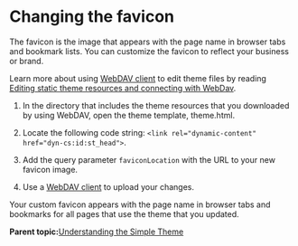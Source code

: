 # Changing the favicon

The favicon is the image that appears with the page name in browser tabs and bookmark lists. You can customize the favicon to reflect your business or brand.

Learn more about using [WebDAV client](../admin-system/webdav.md) to edit theme files by reading [Editing static theme resources and connecting with WebDav](themeopt_themedev_editing_static_resources.md#).

1.  In the directory that includes the theme resources that you downloaded by using WebDAV, open the theme template, theme.html.

2.  Locate the following code string: `<link rel="dynamic-content" href="dyn-cs:id:st_head">`.

3.  Add the query parameter `faviconLocation` with the URL to your new favicon image.

4.  Use a [WebDAV client](../admin-system/webdav.md) to upload your changes.


Your custom favicon appears with the page name in browser tabs and bookmarks for all pages that use the theme that you updated.

**Parent topic:**[Understanding the Simple Theme](../dev-theme/themeopt_themedev_simpletheme.md)

